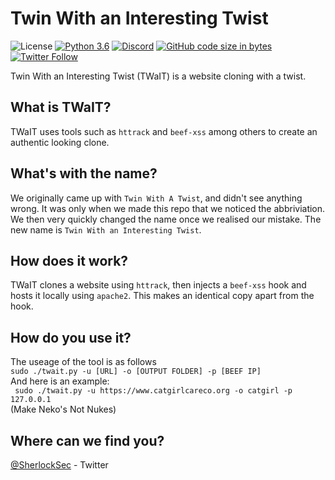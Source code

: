 # Twin With an Interesting Twist 

![License](https://img.shields.io/badge/license-GPL-blue.svg) [![Python 3.6](https://img.shields.io/badge/python-3.6-blue.svg)](https://www.python.org/downloads/release/python-360/) [![Discord](https://img.shields.io/discord/510106152646868998.svg)](https://discord.gg/aJdA24U) [![GitHub code size in bytes](https://img.shields.io/github/languages/code-size/badges/shields.svg)](https://github.com/SherlockSec/TWaIT) [![Twitter Follow](https://img.shields.io/twitter/follow/SherlockSec.svg?label=Follow&style=social)](https://twitter.com/SherlockSec)
  
Twin With an Interesting Twist (TWaIT) is a website cloning with a twist.

## What is TWaIT?

TWaIT uses tools such as `httrack` and `beef-xss` among others to create an authentic looking clone.

## What's with the name?

We originally came up with `Twin With A Twist`, and didn't see anything wrong. It was only when we made this repo that we noticed the abbriviation. We then very quickly changed the name once we realised our mistake. The new name is `Twin With an Interesting Twist`.

## How does it work?

TWaIT clones a website using `httrack`, then injects a `beef-xss` hook and hosts it locally using `apache2`. This makes an identical copy apart from the hook.

## How do you use it?

The useage of the tool is as follows   
```sudo ./twait.py -u [URL] -o [OUTPUT FOLDER] -p [BEEF IP]```  
And here is an example:  
``` sudo ./twait.py -u https://www.catgirlcareco.org -o catgirl -p 127.0.0.1```  
(Make Neko's Not Nukes)  

## Where can we find you?

[@SherlockSec](https://twitter.com/SherlockSec) - Twitter
